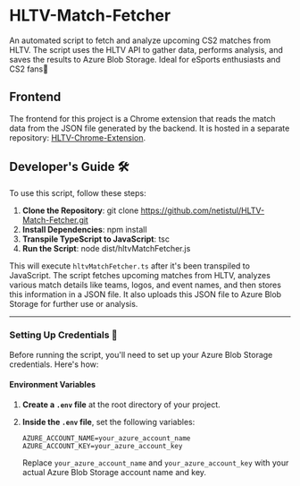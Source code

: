 # HLTV-Match-Fetcher
An automated script to fetch and analyze upcoming CS2 matches from HLTV. The script uses the HLTV API to gather data, performs analysis, and saves the results to Azure Blob Storage. Ideal for eSports enthusiasts and CS2 fans🦉
## Frontend
The frontend for this project is a Chrome extension that reads the match data from the JSON file generated by the backend. It is hosted in a separate repository: [HLTV-Chrome-Extension](https://github.com/netistul/HLTV-Chrome-Extension).
## Developer's Guide 🛠️

To use this script, follow these steps:

1. **Clone the Repository**:
git clone https://github.com/netistul/HLTV-Match-Fetcher.git
2. **Install Dependencies**:
npm install
3. **Transpile TypeScript to JavaScript**:
tsc
4. **Run the Script**:
node dist/hltvMatchFetcher.js

This will execute `hltvMatchFetcher.ts` after it's been transpiled to JavaScript. The script fetches upcoming matches from HLTV, analyzes various match details like teams, logos, and event names, and then stores this information in a JSON file. It also uploads this JSON file to Azure Blob Storage for further use or analysis.

---

### Setting Up Credentials :key:

Before running the script, you'll need to set up your Azure Blob Storage credentials. Here's how:

#### Environment Variables

1. **Create a `.env` file** at the root directory of your project.
2. **Inside the `.env` file**, set the following variables:

    ```env
    AZURE_ACCOUNT_NAME=your_azure_account_name
    AZURE_ACCOUNT_KEY=your_azure_account_key
    ```

    Replace `your_azure_account_name` and `your_azure_account_key` with your actual Azure Blob Storage account name and key.